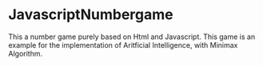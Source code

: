 # JavascriptNumbergame
This a number game purely based on Html and Javascript. This game is an example for the implementation of Aritficial Intelligence, with Minimax Algorithm.
